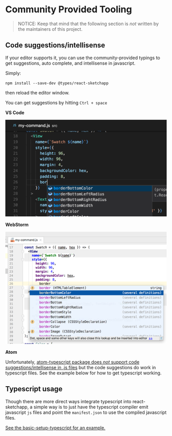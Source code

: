 # Community Provided Tooling

> NOTICE: Keep that mind that the following section is *not* written by the maintainers of this project.

## Code suggestions/intellisense

If your editor supports it, you can use the community-provided typings to get suggestions, auto complete, and intellisense in javascript.

Simply:

    npm install --save-dev @types/react-sketchapp

then reload the editor window.

You can get suggestions by hitting `Ctrl + space`

**VS Code**

![vs code screenshot](../assets/tooling-typings-vs-code.png)

**WebStorm**

![webstorm screenshot](../assets/tooling-typings-webstorm.png)

**Atom**

Unfortunately, [atom-typescript package does *not* support code suggestions/intellisense in .js files](https://github.com/TypeStrong/atom-typescript/issues/1194) but the code suggestions do work in typescript files. See the example below for how to get typescript working.

## Typescript usage

Though there are more direct ways integrate typescript into react-sketchapp, a simple way is to just have the typescript compiler emit javascript `js` files and point the `manifest.json` to use the compiled javascript files.

[See the basic-setup-typescript for an example.](../../examples/basic-setup-typescript)
